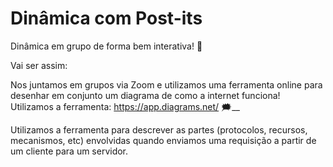 # Dinâmica com Post-its 

Dinâmica em grupo de forma bem interativa! 🎎

Vai ser assim:

Nos juntamos em grupos via Zoom e utilizamos uma ferramenta online para desenhar em conjunto um diagrama de como a internet funciona! Utilizamos a ferramenta: https://app.diagrams.net/ 🗯__

Utilizamos a ferramenta para descrever as partes (protocolos, recursos, mecanismos, etc) envolvidas quando enviamos uma requisição a partir de um cliente para um servidor.